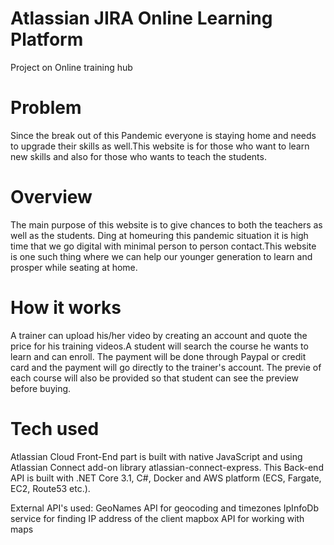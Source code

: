 # Atlassian JIRA Online Learning Platform 
Project on Online training hub

# Problem

Since the break out of this Pandemic everyone is staying home and needs to upgrade their skills as well.This website is for those who want to learn new skills and also for those who wants to teach the students.


# Overview

The main purpose of this website is to give chances to both the teachers as well as the students. Ding at homeuring this pandemic situation it is high time that we go digital with minimal person to person contact.This website is one such thing where we can help our younger generation to learn and prosper while seating at home.

# How it works 

A trainer can upload his/her video by creating an account and quote the price for his training videos.A student will search the course he wants to learn and can enroll.
The payment will be done through Paypal or credit card and the payment will go directly to the trainer's account. The previe of each course will also be provided so that student can see the preview before buying.


# Tech used 

Atlassian Cloud
Front-End part is built with native JavaScript and using Atlassian Connect add-on library atlassian-connect-express.
This Back-end API is built with .NET Core 3.1, C#, Docker and AWS platform (ECS, Fargate, EC2, Route53 etc.).

External API's used:
GeoNames API for geocoding and timezones
IpInfoDb service for finding IP address of the client
mapbox API for working with maps
